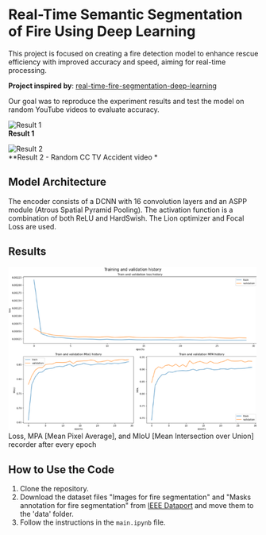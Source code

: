 # Real-Time Semantic Segmentation of Fire Using Deep Learning

This project is focused on creating a fire detection model to enhance rescue efficiency with improved accuracy and speed, aiming for real-time processing.

**Project inspired by**: [real-time-fire-segmentation-deep-learning](https://github.com/maidacundo/real-time-fire-segmentation-deep-learning)

Our goal was to reproduce the experiment results and test the model on random YouTube videos to evaluate accuracy.

![Result 1](output/video1-ezgif.com-video-to-gif-converter.gif)  
**Result 1**

![Result 2](output/video2-ezgif.com-video-to-gif-converter.gif)  
**Result 2 - Random CC TV Accident video *

## Model Architecture
The encoder consists of a DCNN with 16 convolution layers and an ASPP module (Atrous Spatial Pyramid Pooling). The activation function is a combination of both ReLU and HardSwish. The Lion optimizer and Focal Loss are used.

## Results
<img src="output/image.png" alt="graphs" width="500"/>
Loss, MPA [Mean Pixel Average], and MIoU [Mean Intersection over Union] recorder after every epoch

## How to Use the Code

1. Clone the repository.
2. Download the dataset files "Images for fire segmentation" and "Masks annotation for fire segmentation" from [IEEE Dataport](https://ieee-dataport.org/open-access/flame-dataset-aerial-imagery-pile-burn-detection-using-drones-uavs) and move them to the 'data' folder.
3. Follow the instructions in the `main.ipynb` file.
